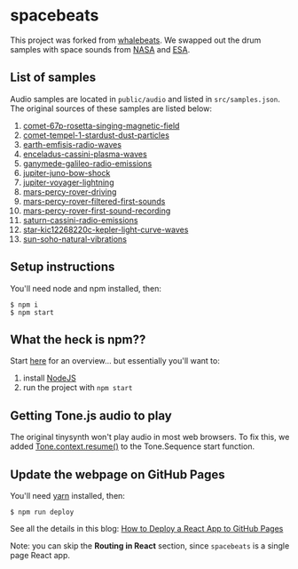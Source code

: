 # spacebeats

This project was forked from [whalebeats](https://github.com/lizrothjohnson/whalebeats). We swapped out the drum samples with space sounds from [NASA](https://soundcloud.com/nasa/popular-tracks) and [ESA](https://soundcloud.com/esa/popular-tracks).

## List of samples

Audio samples are located in `public/audio` and listed in `src/samples.json`. The original sources of these samples are listed below:

1. [comet-67p-rosetta-singing-magnetic-field](https://soundcloud.com/esa/a-singing-comet)
2. [comet-tempel-1-stardust-dust-particles](https://soundcloud.com/nasa/stardust-passing-comet-tempel-1)
3. [earth-emfisis-radio-waves](https://soundcloud.com/nasa/chorus-radio-waves-within-earths-atmosphere)
4. [enceladus-cassini-plasma-waves](https://soundcloud.com/nasa/enceladus-hiss-audio)
5. [ganymede-galileo-radio-emissions](ganymede-galileo-radio-emissions)
6. [jupiter-juno-bow-shock](https://soundcloud.com/nasa/juno-crossing-jupiters-bow-shock)
7. [jupiter-voyager-lightning](https://soundcloud.com/nasa/voyager-lightning-on-jupiter)
8. [mars-percy-rover-driving](https://soundcloud.com/nasa/sounds-of-perseverance-mars-rover-driving-sol-16-90-second-highlights)
9. [mars-percy-rover-filtered-first-sounds](https://soundcloud.com/nasa/first-sounds-from-mars-filters-out-rover-self-noise)
10. [mars-percy-rover-first-sound-recording](https://soundcloud.com/nasa/perseverance-mars-supercam-sounds-18-hours-after-landing)
11. [saturn-cassini-radio-emissions](https://soundcloud.com/nasa/cassini-saturn-radio-emissions-1)
12. [star-kic12268220c-kepler-light-curve-waves](https://soundcloud.com/nasa/stardust-passing-comet-tempel-1)
13. [sun-soho-natural-vibrations](https://soundcloud.com/nasa/sun-sonification)

## Setup instructions

You'll need node and npm installed, then:

```
$ npm i
$ npm start
```

## What the heck is npm??

Start [here](https://youtu.be/0twjvW0c1r0) for an overview... but essentially you'll want to:  

1. install [NodeJS](https://nodejs.org)
2. run the project with `npm start`

## Getting Tone.js audio to play

The original tinysynth won't play audio in most web browsers. To fix this, we added [Tone.context.resume()](https://tonejs.github.io/docs/r13/Context) to the Tone.Sequence start function.

## Update the webpage on GitHub Pages

You'll need [yarn](https://classic.yarnpkg.com/en/docs/install/#windows-stable) installed, then:

```
$ npm run deploy
```

See all the details in this blog:
[How to Deploy a React App to GitHub Pages](https://www.freecodecamp.org/news/deploy-a-react-app-to-github-pages/)

Note: you can skip the **Routing in React** section, since `spacebeats` is a single page React app.
